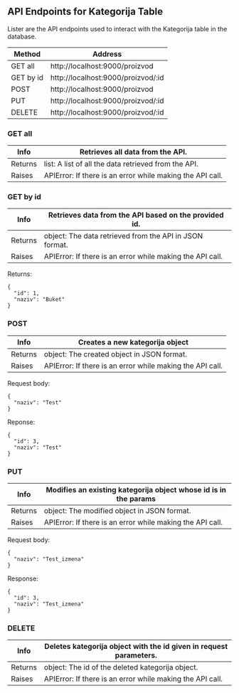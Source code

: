 ## API Endpoints for Kategorija Table
Lister are the API endpoints used to interact with the Kategorija table in the database.

| Method      | Address                               |
|-------------|---------------------------------------|
| GET all     | http://localhost:9000/proizvod        |
| GET by id   | http://localhost:9000/proizvod/:id    |
| POST        | http://localhost:9000/proizvod        |
| PUT         | http://localhost:9000/proizvod/:id    |
| DELETE      | http://localhost:9000/proizvod/:id    |

### GET all

| Info    | Retrieves all data from the API.                            |
|---------|-------------------------------------------------------------|
| Returns | list: A list of all the data retrieved from the API.        |
| Raises  | APIError:  If there is an error while making the API call.  |

### GET by id

| Info    | Retrieves data from the API based on the provided id.        |
|---------|--------------------------------------------------------------|
| Returns | object: The data retrieved from the API in JSON format.      |
| Raises  | APIError: If there is an error while making the API call.    |

Returns:
```
{
  "id": 1,
  "naziv": "Buket"
}
```

### POST

| Info    | Creates a new kategorija object                              |
|---------|--------------------------------------------------------------|
| Returns | object: The created object in JSON format.                   |
| Raises  | APIError: If there is an error while making the API call.    |

Request body:
```
{
  "naziv": "Test"
}
```

Reponse:
```
{
  "id": 3,
  "naziv": "Test"
}
```

### PUT

| Info    | Modifies an existing kategorija object whose id is in the params   |
|---------|--------------------------------------------------------------------|
| Returns | object: The modified object in JSON format.                        |
| Raises  | APIError: If there is an error while making the API call.          |

Request body:
```
{
  "naziv": "Test_izmena"
}
```

Response:
```
{
  "id": 3,
  "naziv": "Test_izmena"
}
```

### DELETE

| Info    | Deletes kategorija object with the id given in request parameters. |
|---------|--------------------------------------------------------------------|
| Returns | object: The id of the deleted kategorija object.                   |
| Raises  | APIError: If there is an error while making the API call.          |
